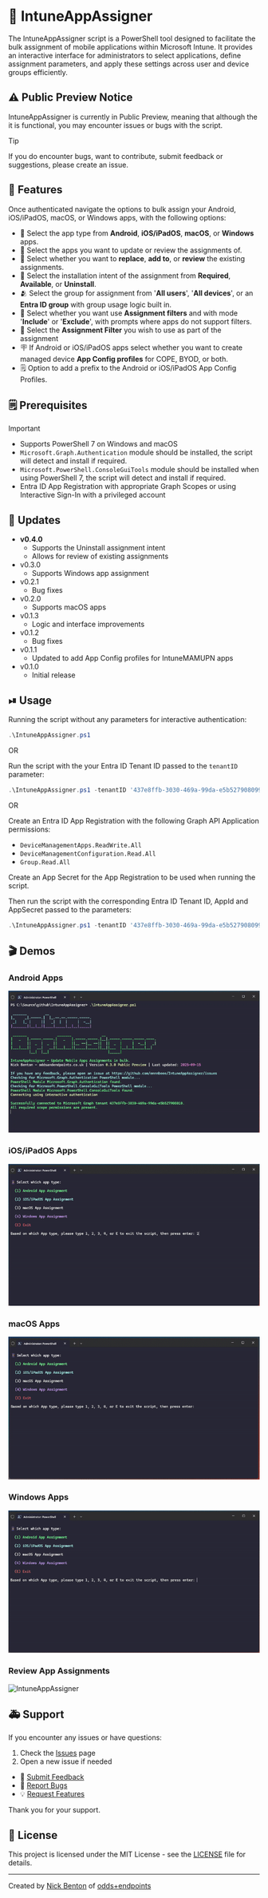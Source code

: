 # 📲 IntuneAppAssigner

The IntuneAppAssigner script is a PowerShell tool designed to facilitate the bulk assignment of mobile applications within Microsoft Intune.
It provides an interactive interface for administrators to select applications, define assignment parameters, and apply these settings across user and device groups efficiently.

## ⚠ Public Preview Notice

IntuneAppAssigner is currently in Public Preview, meaning that although the it is functional, you may encounter issues or bugs with the script.

> [!TIP]
> If you do encounter bugs, want to contribute, submit feedback or suggestions, please create an issue.

## 🌟 Features

Once authenticated navigate the options to bulk assign your Android, iOS/iPadOS, macOS, or Windows apps, with the following options:

- 📱 Select the app type from **Android**, **iOS/iPadOS**, **macOS**, or **Windows** apps.
- 🎁 Select the apps you want to update or review the assignments of.
- 🔀 Select whether you want to **replace**, **add to**, or **review** the existing assignments.
- 💽 Select the installation intent of the assignment from **Required**, **Available**, or **Uninstall**.
- 🫂 Select the group for assignment from '**All users**', '**All devices**', or an **Entra ID group** with group usage logic built in.
- 🔄 Select whether you want use **Assignment filters** and with mode '**Include**' or '**Exclude**', with prompts where apps do not support filters.
- 🎯 Select the **Assignment Filter** you wish to use as part of the assignment
- 🪧 If Android or iOS/iPadOS apps select whether you want to create managed device **App Config profiles** for COPE, BYOD, or both.
- 🗒 Option to add a prefix to the Android or iOS/iPadOS App Config Profiles.

## 🗒 Prerequisites

> [!IMPORTANT]
>
> - Supports PowerShell 7 on Windows and macOS
> - `Microsoft.Graph.Authentication` module should be installed, the script will detect and install if required.
> - `Microsoft.PowerShell.ConsoleGuiTools` module should be installed when using PowerShell 7, the script will detect and install if required.
> - Entra ID App Registration with appropriate Graph Scopes or using Interactive Sign-In with a privileged account

## 🔄 Updates

- **v0.4.0**
  - Supports the Uninstall assignment intent
  - Allows for review of existing assignments
- v0.3.0
  - Supports Windows app assignment
- v0.2.1
  - Bug fixes
- v0.2.0
  - Supports macOS apps
- v0.1.3
  - Logic and interface improvements
- v0.1.2
  - Bug fixes
- v0.1.1
  - Updated to add App Config profiles for IntuneMAMUPN apps
- v0.1.0
  - Initial release

## ⏯ Usage

Running the script without any parameters for interactive authentication:

```powershell
.\IntuneAppAssigner.ps1
```

OR

Run the script with the your Entra ID Tenant ID passed to the `tenantID` parameter:

```powershell
.\IntuneAppAssigner.ps1 -tenantID '437e8ffb-3030-469a-99da-e5b527908099'
```

OR

Create an Entra ID App Registration with the following Graph API Application permissions:

- `DeviceManagementApps.ReadWrite.All`
- `DeviceManagementConfiguration.Read.All`
- `Group.Read.All`

Create an App Secret for the App Registration to be used when running the script.

Then run the script with the corresponding Entra ID Tenant ID, AppId and AppSecret passed to the parameters:

```powershell
.\IntuneAppAssigner.ps1 -tenantID '437e8ffb-3030-469a-99da-e5b527908099' -appId '799ebcfa-ca81-4e63-baaf-a35123164d78' -appSecret 'g708Q~uot4xo9dU_1TjGQIuUr0UyBHNZmY2m3cy6'
```

## 🎬 Demos

### Android Apps

![IntuneAppAssigner](img/iaa-demo-android.gif)

### iOS/iPadOS Apps

![IntuneAppAssigner](img/iaa-demo-ios.gif)

### macOS Apps

![IntuneAppAssigner](img/iaa-demo-macos.gif)

### Windows Apps

![IntuneAppAssigner](img/iaa-demo-windows.gif)

### Review App Assignments

![IntuneAppAssigner](img/iaa-demo-review.gif)

## 🚑 Support

If you encounter any issues or have questions:

1. Check the [Issues](https://github.com/ennnbeee/IntuneAppAssigner/issues) page
2. Open a new issue if needed

- 📝 [Submit Feedback](https://github.com/ennnbeee/IntuneAppAssigner/issues/new?labels=feedback)
- 🐛 [Report Bugs](https://github.com/ennnbeee/IntuneAppAssigner/issues/new?labels=bug)
- 💡 [Request Features](https://github.com/ennnbeee/IntuneAppAssigner/issues/new?labels=enhancement)

Thank you for your support.

## 📜 License

This project is licensed under the MIT License - see the [LICENSE](LICENSE) file for details.

---

Created by [Nick Benton](https://github.com/ennnbeee) of [odds+endpoints](https://www.oddsandendpoints.co.uk/)
